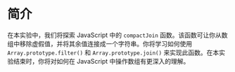 # 简介

在本实验中，我们将探索 JavaScript 中的 `compactJoin` 函数。该函数可让你从数组中移除虚假值，并将其余值连接成一个字符串。你将学习如何使用 `Array.prototype.filter()` 和 `Array.prototype.join()` 来实现此函数。在本实验结束时，你将对如何在 JavaScript 中操作数组有更深入的理解。
